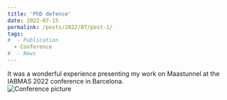```yaml
---
title: 'PhD defence'
date: 2022-07-15
permalink: /posts/2022/07/post-1/
tags:
#  - Publication
  - Conference
#  - News
---
```


It was a wonderful experience presenting my work on Maastunnel at the IABMAS 2022 conference in Barcelona.  
![Conference picture](https://github.com/haocheng1995/haocheng1995.github.io/blob/master/images/IABMAS%2022.jpg)
